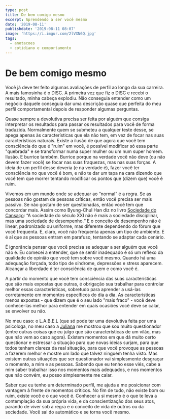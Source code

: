 ```yaml
---
type: post
title: De bem comigo mesmo
excerpt: Aprendendo a ser você mesmo
date: '2019-08-11'
publishdate: '2019-08-11 08:07'
image: 'https://i.imgur.com/2lVXN6Q.jpg'
tags:
  - anotacoes
  - cotidiano e comportamento
---
```

# De bem comigo mesmo

Você já deve ter feito algumas avaliações de perfil ao longo da sua carreira. A mais famosinha é o DISC. A primeira vez que fiz o DISC e recebi o resultado, minha cabeça explodiu. Não conseguia entender como um negócio daquele conseguia dar uma descrição quase que perfeita do meu perfil comportamental depois de responder algumas perguntas.

Quase sempre a devolutiva precisa ser feita por alguém que consiga interpretar os resultados para passar os resultados para você de forma traduzida. Normalmente quem se submeteu a qualquer teste desse, se apega apenas às características que ela não tem, em vez de focar nas suas características naturais. Existe a ilusão de que agora que você tem consciência do que é "ruim" em você, é possível modificar só essa parte "quebrada" e se transformar numa super mulher ou um num super homem. Ilusão. E burrice também. Burrice porque na verdade você não deve (ou não devem fazer você) se focar nas suas fraquezas, mas nas suas forças. A ideia de um perfil desse deveria (e na verdade é), fazer você ter consciência no que você é bom, e não te dar um tapa na cara dizendo que você tem que morrer tentando modificar os pontos que (dizem que) você é ruim.

Vivemos em um mundo onde se adequar ao “normal” é a regra. Se as pessoas não gostam de pessoas críticas, então você precisa ser mais passivo. Se não gostam de ser questionadas, então você tem que concordar mais. Assim como Byung-Chul Han diz no livro [Sociedade do Cansaço](https://diegoeis.com/sociedade-do-cansaco-livro-byung-chul-han/): “A sociedade do século XXI não é mais a sociedade disciplinar, mas uma sociedade de desempenho.“ E o conceito de desempenho não é linear, padronizado ou uniforme, mas diferente dependendo do fórum que você frequenta. E, claro, você não frequenta apenas um tipo de ambiente. E é aí que as pessoas entram em parafuso, tentando se adaptar cada cenário. 

É ignorância pensar que você precisa se adequar a ser alguém que você não é. Eu comecei a entender, que se sentir inadequado é só um reflexo da qualidade de opinião que você tem sobre você mesmo. Quando há uma adequação forçada, todo tipo de síndrome, depressões e stress aparecem. Alcançar a liberdade é ter consciência de quem e como você é.

A partir do momento que você tem consciência das suas características que são mais expostas que outras, é obrigação sua trabalhar para controlar melhor essas características,  sobretudo para aprender a usá-las corretamente em momentos específicos do dia a dia. As características menos expostas - que dizem que é o seu lado "mais fraco" - você deve conhece-las melhor para entender em quais ocasiões você deve se calar, se envolver ou não. 

No meu caso: o L.A.B.E.L (que só pode ter uma devolutiva feita por uma psicologa, no meu caso a [Juliana](https://www.linkedin.com/in/julianarissardi/) me mostrou que sou muito questionador (entre outras coisas que eu julgo que são características de um vilão, mas que não vem ao caso agora). Existem momentos em que dá muito certo questionar e estressar a situação para que novas ideias surjam, para que todos tenham clareza da real situação, para que você provoque as pessoas a fazerem melhor e mostre um lado que talvez ninguém tenha visto. Mas existem outras situações que ser questionador vai simplesmente desgraçar o momento, a mim e as pessoas. Sabendo que eu tenho esse viés, cabe a mim saber trabalhar isso nos momentos mais adequados, e nos momentos que não convém, eu posso simplesmente me calar.

Saber que eu tenho um determinado perfil, me ajuda a me posicionar com vantagem à frente de momentos críticos. No fim de tudo, não existe bom ou ruim, existe você e o que você é. Conhecer a si mesmo é o que te leva a contemplação da sua própria vida, e da conscientização dos seus atos, parando de viver sob a regra e o conceito de vida de outros ou da sociedade. Você sai do automático e se torna você mesmo.
